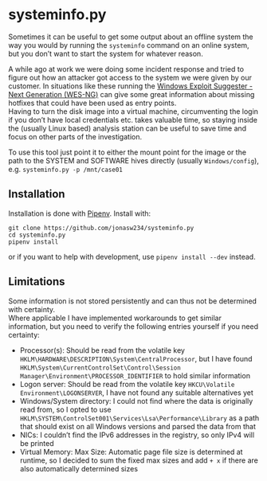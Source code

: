 # systeminfo.py
Sometimes it can be useful to get some output about an offline system the way you would by running the `systeminfo` command on an online system, but you don’t want to start the system for whatever reason.

A while ago at work we were doing some incident response and tried to figure out how an attacker got access to the system we were given by our customer.  In situations like these running the [Windows Exploit Suggester - Next Generation (WES-NG)](https://github.com/bitsadmin/wesng) can give some great information about missing hotfixes that could have been used as entry points.  
Having to turn the disk image into a virtual machine, circumventing the login if you don’t have local credentials etc. takes valuable time, so staying inside the (usually Linux based) analysis station can be useful to save time and focus on other parts of the investigation.

To use this tool just point it to either the mount point for the image or the path to the SYSTEM and SOFTWARE hives directly (usually `Windows/config`), e.g.
`systeminfo.py -p /mnt/case01`

## Installation
Installation is done with [Pipenv](https://pipenv.pypa.io/en/latest/).  Install with:
```
git clone https://github.com/jonasw234/systeminfo.py
cd systeminfo.py
pipenv install
```
or if you want to help with development, use `pipenv install --dev` instead.

## Limitations
Some information is not stored persistently and can thus not be determined with certainty.  
Where applicable I have implemented workarounds to get similar information, but you need to verify the following entries yourself if you need certainty:
- Processor(s): Should be read from the volatile key `HKLM\HARDWARE\DESCRIPTION\System\CentralProcessor`, but I have found `HKLM\System\CurrentControlSet\Control\Session Manager\Environment\PROCESSOR_IDENTIFIER` to hold similar information
- Logon server: Should be read from the volatile key `HKCU\Volatile Environment\LOGONSERVER`, I have not found any suitable alternatives yet
- Windows/System directory: I could not find where the data is originally read from, so I opted to use `HKLM\SYSTEM\ControlSet001\Services\Lsa\Performance\Library` as a path that should exist on all Windows versions and parsed the data from that
- NICs: I couldn’t find the IPv6 addresses in the registry, so only IPv4 will be printed
- Virtual Memory: Max Size: Automatic page file size is determined at runtime, so I decided to sum the fixed max sizes and add `+ x` if there are also automatically determined sizes
